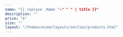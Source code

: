```yaml
---
name: "{{ replace .Name "-" " " | title }}"
description: ""
price: "$"
size: ""
layout: "/themes/ecom/layouts/section/products.html"
---
```

